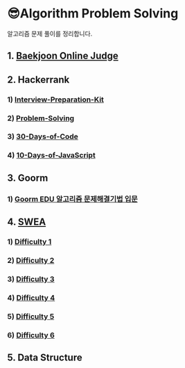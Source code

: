 # 😎Algorithm Problem Solving
알고리즘 문제 풀이를 정리합니다.

## 1. [Baekjoon Online Judge](BOJ)

## 2. Hackerrank
### 1) [Interview-Preparation-Kit](Hackerrank/Interview-Preparation-Kit)
### 2) [Problem-Solving](Hackerrank/Problem-Solving)
### 3) [30-Days-of-Code](Hackerrank/30-Days-of-Code)
### 4) [10-Days-of-JavaScript](Hackerrank/10-Days-of-JavaScript)

## 3. Goorm
### 1) [Goorm EDU 알고리즘 문제해결기법 입문](Goorm/Introduction-To-Algorithm)

## 4. [SWEA](SWEA)
### 1) [Difficulty 1](SWEA/D1)
### 2) [Difficulty 2](SWEA/D2)
### 3) [Difficulty 3](SWEA/D3)
### 4) [Difficulty 4](SWEA/D4)
### 5) [Difficulty 5](SWEA/D5)
### 6) [Difficulty 6](SWEA/D6)

## 5. Data Structure
